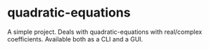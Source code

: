 # quadratic-equations
A simple project. Deals with quadratic-equations with real/complex coefficients. Available both as a CLI and a GUI.
